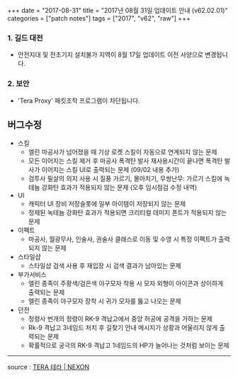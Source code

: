 +++
date = "2017-08-31"
title = "2017년 08월 31일 업데이트 안내 (v62.02.01)"
categories = ["patch notes"]
tags = ["2017", "v62", "raw"]
+++

### 1. 길드 대전
- 안전지대 및 전초기지 설치불가 지역이 8월 17일 업데이트 이전 사양으로 변경됩니다.

### 2. 보안
- 'Tera Proxy' 패킷조작 프로그램이 차단됩니다.

## 버그수정

- 스킬
  - 엘린 마공사가 넘어졌을 때 기상 로켓 스킬이 자동으로 연계되지 않는 문제
  - 모든 이어지는 스킬 제거 후 마공사 폭격탄 발사 재사용시간이 끝나면 폭격탄 발사가 이어지는 스킬 UI로 출력되는 문제 (09/02 내용 추가)
  - 검투사 필살의 의지 사용 시 질풍 가르기, 몰아치기, 무쌍난무: 가르기 스킬에 녹테늄 강화탄 효과가 적용되지 않는 문제 (오후 임시점검 수정 내역)
- UI
  - 캐릭터 UI 장비 저장슬롯에 일부 아이템이 저장되지 않는 문제
  - 정제된 녹테늄 강화탄 효과가 적용되면 크리티컬 데미지 폰트가 적용되지 않는 문제
- 이펙트
  - 마공사, 월광무사, 인술사, 권술사 클래스로 이동 및 수영 시 특정 이펙트가 출력되지 않는 문제
- 스타일샵
  - 스타일샵 검색 사용 후 재입장 시 검색 결과가 남아있는 문제
- 부가서비스
  - 엘린 종족이 주황색/검은색 야구모자 착용 시 모자 외형이 아이콘과 상이하게 출력되는 문제
  - 엘린 종족이 야구모자 장착 시 귀가 모자를 뚫고 나오는 문제
- 던전
  - 정령사 번개의 정령이 RK-9 격납고에서 중앙 허공에 공격을 가하는 문제
  - Rk-9 격납고 3네임드 처치 후 길찾기 안내 메시지가 상황과 어울리지 않게 출력되는 문제
  - 확률적으로 궁극의 RK-9 격납고 1네임드의 HP가 늘어나는 것처럼 보이는 문제

----

source : [TERA 테라 | NEXON](http://tera.nexon.com/news/update/view.aspx?n4articlesn=295)